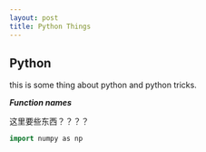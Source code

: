 ```yaml
---
layout: post
title: Python Things
---
```

## Python

this is some thing about python and python tricks.

***Function names***

这里要些东西？？？？

```c++
import numpy as np
```
